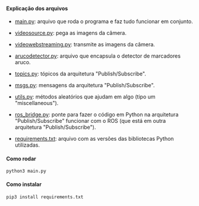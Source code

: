 #### Explicação dos arquivos






* [main.py](./main.py): arquivo que roda o programa e faz tudo funcionar em conjunto.

* [videosource.py](./videosource.py): pega as imagens da câmera.
* [videowebstreaming.py](./videowebstreaming.py): transmite as imagens da câmera.
* [arucodetector.py](./arucodetector.py): arquivo que encapsula o detector de marcadores aruco.
* [topics.py](./topics.py): tópicos da arquitetura "Publish/Subscribe".
* [msgs.py](./msgs.py): mensagens da arquitetura "Publish/Subscribe".
* [utils.py](./utils.py): métodos aleatórios que ajudam em algo (tipo um "miscellaneous").
* [ros_bridge.py](./ros_bridge.py): ponte para fazer o código em Python na arquitetura "Publish/Subscribe" funcionar com o ROS (que está em outra arquitetura "Publish/Subscribe").
* [requirements.txt](./requirements.txt): arquivo com as versões das bibliotecas Python utilizadas.


#### Como rodar

```
python3 main.py
```


#### Como instalar

```
pip3 install requirements.txt
```


